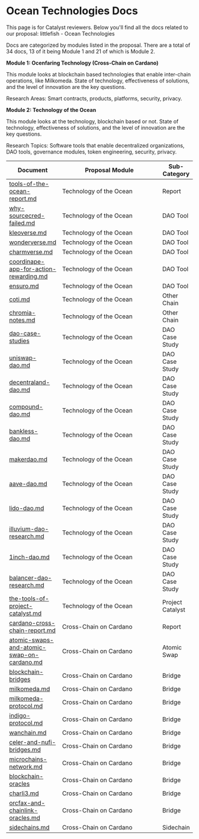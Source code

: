 # Ocean Technologies Docs

This page is for Catalyst reviewers. Below you'll find all the docs related to our proposal: littlefish - Ocean Technologies

Docs are categorized by modules listed in the proposal. There are a total of 34 docs, 13 of it being Module 1 and 21 of which is Module 2.

**Module 1: Ocenfaring Technology (Cross-Chain on Cardano)**

This module looks at blockchain based technologies that enable inter-chain operations, like Milkomeda. State of technology, effectiveness of solutions, and the level of innovation are the key questions.&#x20;

Research Areas: Smart contracts, products, platforms, security, privacy.&#x20;

**Module 2: Technology of the Ocean**

This module looks at the technology, blockchain based or not. State of technology, effectiveness of solutions, and the level of innovation are the key questions.

Research Topics: Software tools that enable decentralized organizations, DAO tools, governance modules, token engineering, security, privacy.



<table><thead><tr><th>Document</th><th width="275.33333333333337">Proposal Module</th><th>Sub-Category</th></tr></thead><tbody><tr><td><a data-mention href="../the-ocean-beyond-cardano/tools-of-the-ocean-report.md">tools-of-the-ocean-report.md</a></td><td>Technology of the Ocean</td><td>Report</td></tr><tr><td><a data-mention href="dao-tools/other-chains/why-sourcecred-failed.md">why-sourcecred-failed.md</a></td><td>Technology of the Ocean</td><td>DAO Tool</td></tr><tr><td><a data-mention href="dao-tools/other-chains/kleoverse.md">kleoverse.md</a></td><td>Technology of the Ocean</td><td>DAO Tool</td></tr><tr><td><a data-mention href="dao-tools/other-chains/wonderverse.md">wonderverse.md</a></td><td>Technology of the Ocean</td><td>DAO Tool</td></tr><tr><td><a data-mention href="dao-tools/other-chains/charmverse.md">charmverse.md</a></td><td>Technology of the Ocean</td><td>DAO Tool</td></tr><tr><td><a data-mention href="dao-tools/other-chains/coordinape-app-for-action-rewarding.md">coordinape-app-for-action-rewarding.md</a></td><td>Technology of the Ocean</td><td>DAO Tool</td></tr><tr><td><a data-mention href="dao-tools/other-chains/ensuro.md">ensuro.md</a></td><td>Technology of the Ocean</td><td>DAO Tool</td></tr><tr><td><a data-mention href="dao-tools/other-chains/coti.md">coti.md</a></td><td>Technology of the Ocean</td><td>Other Chain</td></tr><tr><td><a data-mention href="dao-tools/other-chains/chromia-notes.md">chromia-notes.md</a></td><td>Technology of the Ocean</td><td>Other Chain</td></tr><tr><td><a data-mention href="../the-ocean-beyond-cardano/dao-case-studies/">dao-case-studies</a></td><td>Technology of the Ocean</td><td>DAO Case Study</td></tr><tr><td><a data-mention href="../the-ocean-beyond-cardano/dao-case-studies/uniswap-dao.md">uniswap-dao.md</a></td><td>Technology of the Ocean</td><td>DAO Case Study</td></tr><tr><td><a data-mention href="../the-ocean-beyond-cardano/dao-case-studies/decentraland-dao.md">decentraland-dao.md</a></td><td>Technology of the Ocean</td><td>DAO Case Study</td></tr><tr><td><a data-mention href="../the-ocean-beyond-cardano/dao-case-studies/compound-dao.md">compound-dao.md</a></td><td>Technology of the Ocean</td><td>DAO Case Study</td></tr><tr><td><a data-mention href="../the-ocean-beyond-cardano/dao-case-studies/bankless-dao.md">bankless-dao.md</a></td><td>Technology of the Ocean</td><td>DAO Case Study</td></tr><tr><td><a data-mention href="../the-ocean-beyond-cardano/dao-case-studies/makerdao.md">makerdao.md</a></td><td>Technology of the Ocean</td><td>DAO Case Study</td></tr><tr><td><a data-mention href="../the-ocean-beyond-cardano/dao-case-studies/aave-dao.md">aave-dao.md</a></td><td>Technology of the Ocean</td><td>DAO Case Study</td></tr><tr><td><a data-mention href="../the-ocean-beyond-cardano/dao-case-studies/lido-dao.md">lido-dao.md</a></td><td>Technology of the Ocean</td><td>DAO Case Study</td></tr><tr><td><a data-mention href="../the-ocean-beyond-cardano/dao-case-studies/illuvium-dao-research.md">illuvium-dao-research.md</a></td><td>Technology of the Ocean</td><td>DAO Case Study</td></tr><tr><td><a data-mention href="../the-ocean-beyond-cardano/dao-case-studies/1inch-dao.md">1inch-dao.md</a></td><td>Technology of the Ocean</td><td>DAO Case Study</td></tr><tr><td><a data-mention href="../the-ocean-beyond-cardano/dao-case-studies/balancer-dao-research.md">balancer-dao-research.md</a></td><td>Technology of the Ocean</td><td>DAO Case Study</td></tr><tr><td><a data-mention href="../cardano-ecosystem/the-tools-of-project-catalyst.md">the-tools-of-project-catalyst.md</a></td><td>Technology of the Ocean</td><td>Project Catalyst</td></tr><tr><td><a data-mention href="../cardano-ecosystem/cardano-cross-chain-solutions/cardano-cross-chain-report.md">cardano-cross-chain-report.md</a></td><td>Cross-Chain on Cardano</td><td>Report</td></tr><tr><td><a data-mention href="what-is-cross-chain/atomic-swaps-and-atomic-swap-on-cardano.md">atomic-swaps-and-atomic-swap-on-cardano.md</a></td><td>Cross-Chain on Cardano</td><td>Atomic Swap</td></tr><tr><td><a data-mention href="what-is-cross-chain/blockchain-bridges/">blockchain-bridges</a></td><td>Cross-Chain on Cardano</td><td>Bridge</td></tr><tr><td><a data-mention href="what-is-cross-chain/blockchain-bridges/milkomeda.md">milkomeda.md</a></td><td>Cross-Chain on Cardano</td><td>Bridge</td></tr><tr><td><a data-mention href="what-is-cross-chain/blockchain-bridges/milkomeda-protocol.md">milkomeda-protocol.md</a></td><td>Cross-Chain on Cardano</td><td>Bridge</td></tr><tr><td><a data-mention href="cardano-defi/indigo-protocol.md">indigo-protocol.md</a></td><td>Cross-Chain on Cardano</td><td>Bridge</td></tr><tr><td><a data-mention href="what-is-cross-chain/blockchain-bridges/wanchain.md">wanchain.md</a></td><td>Cross-Chain on Cardano</td><td>Bridge</td></tr><tr><td><a data-mention href="what-is-cross-chain/blockchain-bridges/celer-and-nufi-bridges.md">celer-and-nufi-bridges.md</a></td><td>Cross-Chain on Cardano</td><td>Bridge</td></tr><tr><td><a data-mention href="what-is-cross-chain/blockchain-bridges/microchains-network.md">microchains-network.md</a></td><td>Cross-Chain on Cardano</td><td>Bridge</td></tr><tr><td><a data-mention href="what-is-cross-chain/blockchain-oracles/">blockchain-oracles</a></td><td>Cross-Chain on Cardano</td><td>Bridge</td></tr><tr><td><a data-mention href="what-is-cross-chain/blockchain-oracles/charli3.md">charli3.md</a></td><td>Cross-Chain on Cardano</td><td>Bridge</td></tr><tr><td><a data-mention href="what-is-cross-chain/blockchain-oracles/orcfax-and-chainlink-oracles.md">orcfax-and-chainlink-oracles.md</a></td><td>Cross-Chain on Cardano</td><td>Bridge</td></tr><tr><td><a data-mention href="what-is-cross-chain/sidechains.md">sidechains.md</a></td><td>Cross-Chain on Cardano</td><td>Sidechain</td></tr></tbody></table>
